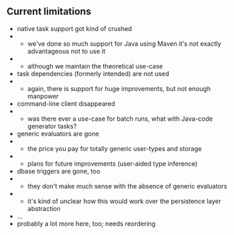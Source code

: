 ## Current limitations
* native task support got kind of crushed
* * we've done so much support for Java using Maven it's not exactly advantageous not to use it
* * although we maintain the theoretical use-case
* task dependencies (formerly intended) are not used
* * again, there is support for huge improvements, but not enough manpower
* command-line client disappeared
* * was there ever a use-case for batch runs, what with Java-code generator tasks?
* generic evaluators are gone
* * the price you pay for totally generic user-types and storage
* * plans for future improvements (user-aided type inference)
* dbase triggers are gone, too
* * they don't make much sense with the absence of generic evaluators
* * it's kind of unclear how this would work over the persistence layer abstraction
* ...
* probably a lot more here, too; needs reordering
